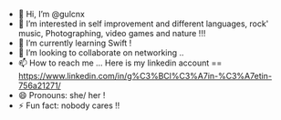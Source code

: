 - 👋 Hi, I’m @gulcnx
- 👀 I’m interested in self improvement and different languages, rock' music, Photographing, video games and nature !!! 
- 🌱 I’m currently learning Swift !
- 💞️ I’m looking to collaborate on networking .. 
- 📫 How to reach me ... Here is my linkedin account == https://www.linkedin.com/in/g%C3%BCl%C3%A7in-%C3%A7etin-756a21271/
- 😄 Pronouns: she/ her !
- ⚡ Fun fact: nobody cares !! 

<!---
gulcnx/gulcnx is a ✨ special ✨ repository because its `README.md` (this file) appears on your GitHub profile.
You can click the Preview link to take a look at your changes.
--->
